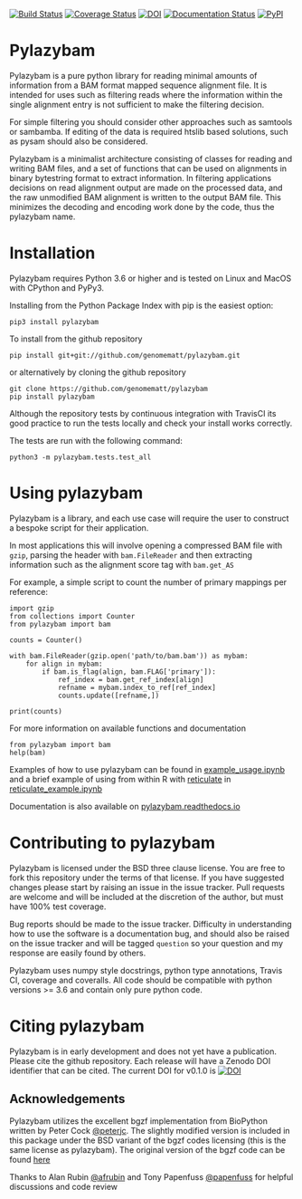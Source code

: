 [![Build Status](https://travis-ci.org/genomematt/pylazybam.svg?branch=master)](https://travis-ci.org/genomematt/pylazybam)
[![Coverage Status](https://coveralls.io/repos/genomematt/pylazybam/badge.svg)](https://coveralls.io/r/genomematt/pylazybam)
[![DOI](https://zenodo.org/badge/189527217.svg)](https://zenodo.org/badge/latestdoi/189527217)
[![Documentation Status](https://readthedocs.org/projects/pylazybam/badge/?version=latest)](https://pylazybam.readthedocs.io/en/latest/?badge=latest)
[![PyPI](https://img.shields.io/pypi/v/pylazybam.svg)](https://pypi.python.org/pypi/pylazybam/)

Pylazybam
=========

Pylazybam is a pure python library for reading minimal amounts of information from a BAM format mapped sequence
alignment file. It is intended for uses such as filtering reads where the information within the single alignment entry 
is not sufficient to make the filtering decision.

For simple filtering you should consider other approaches such as samtools or sambamba. If editing of the data is
required htslib based solutions, such as pysam should also be considered.

Pylazybam is a minimalist architecture consisting of classes for reading and writing BAM files, and a set of functions 
that can be used on alignments in binary bytestring format to extract information. In filtering applications decisions 
on read alignment output are made on the processed data, and the raw unmodified BAM alignment is written to the output 
BAM file. This minimizes the decoding and encoding work done by the code, thus the pylazybam name. 

Installation
============
Pylazybam requires Python 3.6 or higher and is tested on Linux and MacOS with CPython and PyPy3.

Installing from the Python Package Index with pip is the easiest option:

    pip3 install pylazybam
    
To install from the github repository

    pip install git+git://github.com/genomematt/pylazybam.git

or alternatively by cloning the github repository

    git clone https://github.com/genomematt/pylazybam
    pip install pylazybam
	
Although the repository tests by continuous integration with TravisCI its good practice to run the tests locally and 
check your install works correctly.

The tests are run with the following command:

    python3 -m pylazybam.tests.test_all

Using pylazybam
===============

Pylazybam is a library, and each use case will require the user to construct a bespoke script for their application.

In most applications this will involve opening a compressed BAM file with `gzip`, parsing the header with 
`bam.FileReader` and then extracting information such as the alignment score tag with `bam.get_AS`

For example, a simple script to count the number of primary mappings per reference:

    import gzip
    from collections import Counter
    from pylazybam import bam
    
    counts = Counter()
    
    with bam.FileReader(gzip.open('path/to/bam.bam')) as mybam:    
        for align in mybam:
            if bam.is_flag(align, bam.FLAG['primary']):
                ref_index = bam.get_ref_index[align]
                refname = mybam.index_to_ref[ref_index]
                counts.update([refname,])
    
    print(counts)
    
For more information on available functions and documentation

    from pylazybam import bam
    help(bam)
 
Examples of how to use pylazybam can be found in [example_usage.ipynb](example_usage.ipynb) and a brief example of using
from within R with [reticulate](https://rstudio.github.io/reticulate/) in [reticulate_example.ipynb](reticulate_example.ipynb)

Documentation is also available on [pylazybam.readthedocs.io](https://pylazybam.readthedocs.io/en/latest/pylazybam.html#module-pylazybam.bam)

Contributing to pylazybam
=========================
Pylazybam is licensed under the BSD three clause license.  You are free to fork this repository under the terms of that
 license.  If you have suggested changes please start by raising an issue in the issue tracker.  Pull requests are 
welcome and will be included at the discretion of the author, but must have 100% test coverage.

Bug reports should be made to the issue tracker.  Difficulty in understanding how to use the software is a documentation
 bug, and should also be raised on the issue tracker and will be tagged `question` so your question and my response are 
easily found by others.

Pylazybam uses numpy style docstrings, python type annotations, Travis CI, coverage and coveralls. All code should be
compatible with python versions >= 3.6 and contain only pure python code.


Citing pylazybam
================

Pylazybam is in early development and does not yet have a publication. Please cite the github repository.
Each release will have a Zenodo DOI identifier that can be cited. The current DOI for v0.1.0 is [![DOI](https://zenodo.org/badge/189527217.svg)](https://zenodo.org/badge/latestdoi/189527217)

Acknowledgements
----------------
Pylazybam utilizes the excellent bgzf implementation from BioPython written by Peter Cock [@peterjc](https://github.com/peterjc). The slightly modified version is included in this package under the BSD variant of the bgzf codes licensing (this is the same license as pylazybam). The original version of the bgzf code can be found [here](https://github.com/biopython/biopython/blob/master/Bio/bgzf.py)

Thanks to Alan Rubin [@afrubin](https://github.com/afrubin) and Tony Papenfuss [@papenfuss](https://github.com/papenfuss) for helpful discussions and code review
